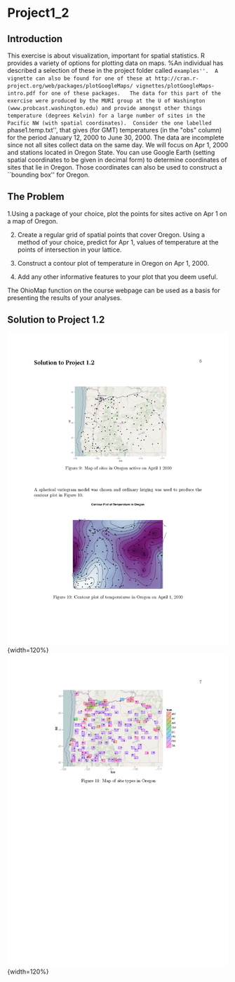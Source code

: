 # Project1_2

## Introduction

 This exercise is about visualization, important for spatial statistics. R provides a variety of options for plotting data on maps. 
%An individual has described a selection of these in the project folder called ``examples''. 
A vignette can also be found for one of these at
http://cran.r-project.org/web/packages/plotGoogleMaps/
vignettes/plotGoogleMaps-intro.pdf
for one of these packages.  
The data for this part of the exercise were produced by the MURI group at the U of Washington (www.probcast.washington.edu) and provide amongst other things temperature (degrees Kelvin) for a large number of sites in the Pacific NW (with spatial coordinates).  Consider the one labelled  ``phase1.temp.txt'', that gives (for GMT) temperatures (in the "obs" column) for the period January 12, 2000 to June 30, 2000. The data are incomplete since not all sites collect data on the same day.  We will focus on Apr 1, 2000 and stations located in Oregon State. You can use Google Earth (setting spatial coordinates to be given in decimal form) to determine coordinates of sites that lie in Oregon. Those coordinates can also be used to construct a ``bounding box'' for Oregon.

## The Problem

1.Using a package of your choice, plot the points for sites active on Apr 1 on a map of Oregon.

2. Create a regular grid of spatial points that cover Oregon. Using a method of your choice, predict for Apr 1, values of temperature at the points of intersection in your lattice. 

3.  Construct a contour plot of temperature in Oregon on Apr 1, 2000.

4. Add any other informative features to your plot that you deem useful.

The OhioMap function on the course webpage can be used as a basis for presenting the results of your analyses. 

## Solution to Project 1.2

![](figures/Solutions1-2_Page_1.png){width=120%}
![](figures/Solutions1-2_Page_2.png){width=120%}
